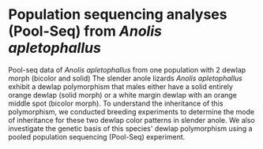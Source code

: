 # Population sequencing analyses (Pool-Seq) from _Anolis apletophallus_
Pool-seq data of _Anolis apletophallus_ from one population with 2 dewlap morph (bicolor and solid)
The slender anole lizards _Anolis apletophallus_ exhibit a dewlap polymorphism that males either have a solid entirely orange dewlap (solid morph) or a white margin dewlap with an orange middle spot (bicolor morph). To understand the inheritance of this polymorphism, we conducted breeding experiments to determine the mode of inheritance for these two dewlap color patterns in slender anole. We also investigate the genetic basis of this species' dewlap polymorphism using a pooled population sequencing (Pool-Seq) experiment.
